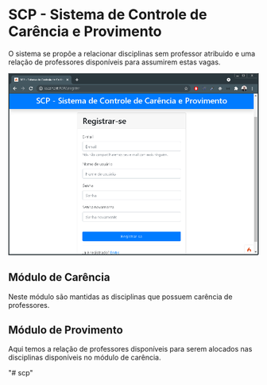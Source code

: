 # SCP - Sistema de Controle de Carência e Provimento
O sistema se propõe a relacionar disciplinas sem professor atribuido e uma relação de professores disponíveis para assumirem estas vagas.

![Alt text](public/assets/images/Cadastro_Usuario.PNG?raw=true "Title")


## Módulo de Carência
Neste módulo são mantidas as disciplinas que possuem carência de professores. 


## Módulo de Provimento
Aqui temos a relação de professores disponíveis para serem alocados nas disciplinas disponíveis no módulo de carência.

"# scp" 
